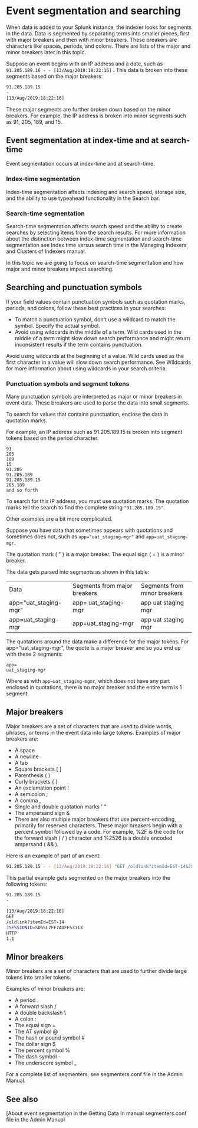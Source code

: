 # Event segmentation and searching

When data is added to your Splunk instance, the indexer looks for segments in the data. Data is segmented by separating terms into smaller pieces, first with major breakers and then with minor breakers. These breakers are characters like spaces, periods, and colons. There are lists of the major and minor breakers later in this topic.

Suppose an event begins with an IP address and a date, such as `91.205.189.16 - - [13/Aug/2019:18:22:16]` . This data is broken into these segments based on the major breakers:

```bash
91.205.189.15
-
[13/Aug/2019:18:22:16]  
```

These major segments are further broken down based on the minor breakers. For example, the IP address is broken into minor segments such as 91, 205, 189, and 15.

## Event segmentation at index-time and at search-time

Event segmentation occurs at index-time and at search-time.

### Index-time segmentation

Index-time segmentation affects indexing and search speed, storage size, and the ability to use typeahead functionality in the Search bar.

### Search-time segmentation

Search-time segmentation affects search speed and the ability to create searches by selecting items from the search results.
For more information about the distinction between index-time segmentation and search-time segmentation see Index time versus search time in the Managing Indexers and Clusters of Indexers manual.

In this topic we are going to focus on search-time segmentation and how major and minor breakers impact searching.

## Searching and punctuation symbols

If your field values contain punctuation symbols such as quotation marks, periods, and colons, follow these best practices in your searches:

- To match a punctuation symbol, don't use a wildcard to match the symbol. Specify the actual symbol.
- Avoid using wildcards in the middle of a term. Wild cards used in the middle of a term might slow down search performance and might return inconsistent results if the term contains punctuation.

Avoid using wildcards at the beginning of a value. Wild cards used as the first character in a value will slow down search performance.
See Wildcards for more information about using wildcards in your search criteria.

### Punctuation symbols and segment tokens

Many punctuation symbols are interpreted as major or minor breakers in event data. These breakers are used to parse the data into small segments.

To search for values that contains punctuation, enclose the data in quotation marks.

For example, an IP address such as 91.205.189.15 is broken into segment tokens based on the period character.

```properties
91
205
189
15
91.205
91.205.189
91.205.189.15
205.189
and so forth
```

To search for this IP address, you must use quotation marks. The quotation marks tell the search to find the complete string `"91.205.189.15"`.

Other examples are a bit more complicated.

Suppose you have data that sometimes appears with quotations and sometimes does not, such as `app="uat_staging-mgr"` and `app=uat_staging-mgr`.

The quotation mark ( " ) is a major breaker. The equal sign ( = ) is a minor breaker.

The data gets parsed into segments as shown in this table:

<table>
<tr><td>Data</td><td>Segments from major breakers</td><td>Segments from minor breakers
<tr><td>app="uat_staging-mgr"</td><td>app=
uat_staging-mgr</td><td>
app
uat
staging
mgr
</td></tr>
<tr><td>app=uat_staging-mgr</td><td>app=uat_staging-mgr</td><td>
app
uat
staging
mgr
</td></tr>
</table>

The quotations around the data make a difference for the major tokens. For app="uat_staging-mgr", the quote is a major breaker and so you end up with these 2 segments:

```properes
app=
uat_staging-mgr
```

Where as with `app=uat_staging-mgmr`, which does not have any part enclosed in quotations, there is no major breaker and the entire term is 1 segment.

## Major breakers

Major breakers are a set of characters that are used to divide words, phrases, or terms in the event data into large tokens. Examples of major breakers are:

- A space
- A newline
- A tab
- Square brackets [ ]
- Parenthesis ( )
- Curly brackets { }
- An exclamation point  !
- A semicolon ;
- A comma ,
- Single and double quotation marks ' "
- The ampersand sign &
- There are also multiple major breakers that use percent-encoding, primarily for reserved characters. These major breakers begin with a percent symbol followed by a code. For example, %2F is the code for the forward slash ( / ) character and %2526 is a double encoded ampersand ( && ).

Here is an example of part of an event:

```bash
91.205.189.15 - - [13/Aug/2019:18:22:16] "GET /oldlink?itemId=EST-14&JSESSIONID=SD6SL7FF7ADFF53113 HTTP 1.1"
```

This partial example gets segmented on the major breakers into the following tokens:

```bash
91.205.189.15
-
-
[13/Aug/2019:18:22:16] 
GET
/oldlink?itemId=EST-14
JSESSIONID=SD6SL7FF7ADFF53113
HTTP
1.1
```

## Minor breakers

Minor breakers are a set of characters that are used to further divide large tokens into smaller tokens.

Examples of minor breakers are:

- A period .
- A forward slash /
- A double backslash \\
- A colon :
- The equal sign =
- The AT symbol @
- The hash or pound symbol #
- The dollar sign $
- The percent symbol %
- The dash symbol -
- The underscore symbol _

For a complete list of segmenters, see segmenters.conf file in the Admin Manual.

## See also

[About event segmentation in the Getting Data In manual
segmenters.conf file in the Admin Manual